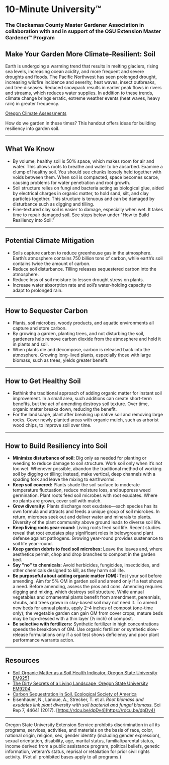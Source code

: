 # 10-Minute University™  
### The Clackamas County Master Gardener Association in collaboration with and in support of the OSU Extension Master Gardener™ Program  

## Make Your Garden More Climate-Resilient: Soil  

Earth is undergoing a warming trend that results in melting glaciers, rising sea levels, increasing ocean acidity, and more frequent and severe droughts and floods. The Pacific Northwest has seen prolonged drought, increasing wildfire incidence and severity, heat waves, insect outbreaks, and tree diseases. Reduced snowpack results in earlier peak flows in rivers and streams, which reduces water supplies. In addition to these trends, climate change brings erratic, extreme weather events (heat waves, heavy rain) in greater frequency.  

[Oregon Climate Assessments](https://blogs.oregonstate.edu/occri/oregon-climate-assessments/)  

How do we garden in these times? This handout offers ideas for building resiliency into garden soil.  

---

## What We Know  

- By volume, healthy soil is 50% space, which makes room for air and water. This allows roots to breathe and water to be absorbed. Examine a clump of healthy soil. You should see chunks loosely held together with voids between them. When soil is compacted, space becomes scarce, causing problems for water penetration and root growth.  
- Soil structure relies on fungi and bacteria acting as biological glue, aided by electrical charges in organic matter, to hold sand, silt, and clay particles together. This structure is tenuous and can be damaged by disturbance such as digging and tilling.  
- Fine-textured clay soil is easier to damage, especially when wet. It takes time to repair damaged soil. See steps below under "How to Build Resiliency into Soil."  

---

## Potential Climate Mitigation  

- Soils capture carbon to reduce greenhouse gas in the atmosphere. Earth’s atmosphere contains 750 billion tons of carbon, while earth’s soil contains twice the amount of carbon.  
- Reduce soil disturbance. Tilling releases sequestered carbon into the atmosphere.  
- Reduce loss of soil moisture to lessen drought stress on plants.  
- Increase water absorption rate and soil’s water-holding capacity to adapt to prolonged rain.  

---

## How to Sequester Carbon  

- Plants, soil microbes, woody products, and aquatic environments all capture and store carbon.  
- By growing a garden, planting trees, and not disturbing the soil, gardeners help remove carbon dioxide from the atmosphere and hold it in plants and soil.  
- When plants die and decompose, carbon is released back into the atmosphere. Growing long-lived plants, especially those with large biomass, such as trees, yields greater benefit.  

---

## How to Get Healthy Soil  

- Rethink the traditional approach of adding organic matter for instant soil improvement. In a small area, such additions can create short-term benefits, but the act of amending destroys soil texture. Over time, organic matter breaks down, reducing the benefit.  
- For the landscape, plant after breaking up native soil and removing large rocks. Cover newly planted areas with organic mulch, such as arborist wood chips, to improve soil over time.  

---

## How to Build Resiliency into Soil  

- **Minimize disturbance of soil:** Dig only as needed for planting or weeding to reduce damage to soil structure. Work soil only when it’s not too wet. Whenever possible, abandon the traditional method of working soil by digging or tilling; instead, make vertical, deep channels with a spading fork and leave the mixing to earthworms.  
- **Keep soil covered:** Plants shade the soil surface to moderate temperature fluctuation, reduce moisture loss, and suppress weed germination. Plant roots feed soil microbes with root exudates. Where no plants are grown, cover soil with mulch.  
- **Grow diversity:** Plants discharge root exudates—each species has its own formula and attracts and feeds a unique group of soil microbes. In return, microbes seek out and deliver water and minerals to plants. Diversity of the plant community above ground leads to diverse soil life.  
- **Keep living roots year-round:** Living roots feed soil life. Recent studies reveal that root exudates play significant roles in belowground plant defense against pathogens. Growing year-round provides sustenance to soil life year-round.  
- **Keep garden debris to feed soil microbes:** Leave the leaves and, where aesthetics permit, chop and drop branches to compost in the garden bed.  
- **Say "no" to chemicals:** Avoid herbicides, fungicides, insecticides, and other chemicals designed to kill, as they harm soil life.  
- **Be purposeful about adding organic matter (OM):** Test your soil before amending. Aim for 5% OM in garden soil and amend only if a test shows a need. Before amending, assess the pros and cons. Amending requires digging and mixing, which destroys soil structure. While annual vegetables and ornamental plants benefit from amendment, perennials, shrubs, and trees grown in clay-based soil may not need it. To amend new beds for annual plants, apply 2–4 inches of compost (one-time only); the vegetable garden can gain OM from cover crops; mature beds may be top-dressed with a thin layer (½ inch) of compost.  
- **Be selective with fertilizers:** Synthetic fertilizer in high concentrations speeds the breakdown of OM. Use organic fertilizer or synthetic slow-release formulations only if a soil test shows deficiency and poor plant performance warrants action.  

---

## Resources  

- [Soil Organic Matter as a Soil Health Indicator, Oregon State University EM9251](https://extension.oregonstate.edu/sites/default/files/documents/em9251.pdf)  
- [The Dirty Secrets of a Living Landscape, Oregon State University EM9204](https://extension.oregonstate.edu/sites/default/files/2023-10/em9304-update-100223.pdf)  
- [Carbon Sequestration in Soil, Ecological Society of America](https://www.esa.org/esa/wp-content/uploads/2012/12/carbonsequestrationinsoils.pdf)  
- Eisenhauer, N., Lanoue, A., Strecker, T. et al. *Root biomass and exudates link plant diversity with soil bacterial and fungal biomass.* Sci Rep 7, 44641 (2017). [https://rdcu.be/dpDv4](https://rdcu.be/dpDv4)  

---

Oregon State University Extension Service prohibits discrimination in all its programs, services, activities, and materials on the basis of race, color, national origin, religion, sex, gender identity (including gender expression), sexual orientation, disability, age, marital status, familial/parental status, income derived from a public assistance program, political beliefs, genetic information, veteran’s status, reprisal or retaliation for prior civil rights activity. (Not all prohibited bases apply to all programs.)